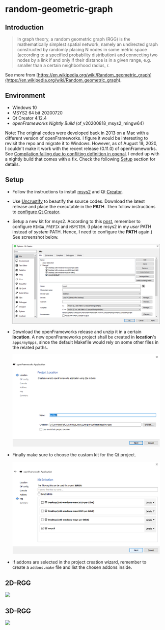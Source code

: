 # random-geometric-graph

## Introduction

> In graph theory, a random geometric graph (RGG) is the mathematically simplest spatial network, namely an undirected graph constructed by randomly placing N nodes in some metric space (according to a specified probability distribution) and connecting two nodes by a link if and only if their distance is in a given range, e.g. smaller than a certain neighborhood radius, r.

See more from [https://en.wikipedia.org/wiki/Random_geometric_graph](https://en.wikipedia.org/wiki/Random_geometric_graph).

## Environment

- Windows 10
- MSYS2 64 bit 20200720
- Qt Creator 4.12.4
- _openFrameworks Nightly Build_ (of_v20200818_msys2_mingw64)

Note: The original codes were developed back in 2013 on a Mac with a different version of openFrameworks.
I figure it would be interesting to revisit the repo and migrate it to Windows.
However, as of August 18, 2020, I couldn't make it work with the recent release (0.11.0) of openFrameworks.
See [Compilation failing due to confliting definition in openal](https://forum.openframeworks.cc/t/compilation-failing-due-to-confliting-definition-in-openal/33927).
I ended up with a nightly build that comes with a fix.
Check the following [Setup](#Setup) section for details.

## Setup

- Follow the instructions to install [msys2](https://openframeworks.cc/setup/msys2/) and Qt [Creator](https://openframeworks.cc/setup/qtcreator/).
- Use [Uncrustify](https://sourceforge.net/projects/uncrustify/) to beautify the source codes. Download the latest release and place the executable in the **PATH**. Then follow instructions to [configure Qt Creator](https://doc.qt.io/qtcreator/creator-beautifier.html#:~:text=Select%20Restart%20Now%20to%20restart,select%20in%20the%20Tool%20field.).

- Setup a new kit for msys2. According to this [post](https://forum.openframeworks.cc/t/problem-building-with-qt-creator-msys-64bit-on-windows/34699/4), remember to configure `MINGW_PREFIX` and `MSYSTEM`. (I place msys2 in my _user_ PATH instead of _system_ PATH. Hence, I need to configure the **PATH** again.) See screenshot below.

  ![](screenshots/kits.png)

- Download the openFrameworks release and unzip it in a certain **location**. A new openFrameworks project shall be created in **location**'s `apps/myApps`, since the default Makefile would rely on some other files in the related paths.

  ![](screenshots/project-location.png)

- Finally make sure to choose the custom kit for the Qt project.

  ![](screenshots/project-kit.png)

- If addons are selected in the project creation wizard, remember to create a `addons.make` file and list the chosen addons inside.

## 2D-RGG

![](screenshots/2d-rgg.gif)

## 3D-RGG

![](screenshots/3d-rgg.gif)
